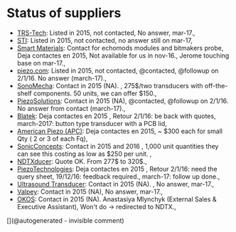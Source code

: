 # Status of suppliers


* [TRS-Tech](http://www.trstechnologies.com/): Listed in 2015, not contacted, No answer, mar-17., 
* [STI](http://sti-ultrasound.com): Listed in 2015, not contacted, no answer still on mar-17, 
* [Smart Materials](http://smart-material.com): Contact for echomods modules and bitmakers probe, Deja contactes en 2015, Not available for us in nov-16., Jerome touching base on mar-17., 
* [piezo.com](http://www.piezo.com/): Listed in 2015, not contacted, @contacted, @followup on 2/1/16. No answer (march-17)., 
* [SonoMecha](http://www.sonomecha.com/): Contact in 2015 (NA). , 275$/two transducers with off-the-shelf components. 50 units, we can offer $150., 
* [PiezoSolutions](http://www.piezosolutions.net/): Contact in 2015 (NA), @contacted, @followup on 2/1/16. No answer from contact (march-17)., 
* [Blatek](http://blatek.com): Deja contactes en 2015 , Retour 2/1/16: be back with quotes, march-2017: button type transducer with a PCB lid, 
* [American Piezo (APC)](http://americanpiezo.com): Deja contactes en 2015, ~ $300 each for small Qty ( 2 or 3 of each Fq), 
* [SonicConcepts](http://www.sonicconcepts.com/): Contact in 2015 and 2016  , 1,000 unit quantities they can see this costing as low as $250 per unit.  , 
* [NDTXducer](http://www.ndtxducer.com/): Quote OK. From 277$ to 320$., 
* [PiezoTechnologies](http://www.piezotechnologies.com/documents/120710-material-data-sheet.aspx): Deja contactes en 2015 , Retour 2/1/16: need the query sheet, 19/12/16: feedback required., march-17: follow up done., 
* [Ultrasound Transducer](http://www.ultrasoundtransducers.com/): Contact in 2015 (NA). , No answer, mar-17., 
* [Valpey](www.ctsvalpey.com/): Contact in 2015 (NA), No answer, mar-17., 
* [OKOS](www.okos.com/transducers): Contact in 2015 (NA). Anastasiya Mlynchyk  (External Sales & Executive Assistant), Won't do -> redirected to NDTX., 


[](@autogenerated - invisible comment)